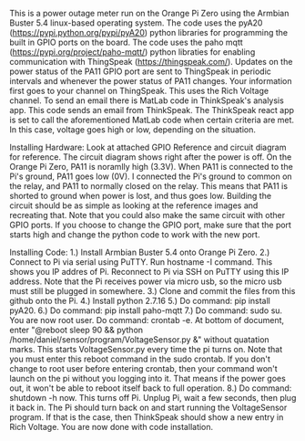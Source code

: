 This is a power outage meter run on the Orange Pi Zero using the Armbian Buster 5.4 linux-based operating system. The code uses the pyA20 (https://pypi.python.org/pypi/pyA20) 
python libraries for programming the built in GPIO ports on the board. The code uses the paho mqtt (https://pypi.org/project/paho-mqtt/) python libraties for enabling 
communication with ThingSpeak (https://thingspeak.com/). Updates on the power status of the PA11 GPIO port are sent to ThingSpeak in periodic intervals and whenever the power 
status of PA11 changes. Your information first goes to your channel on ThingSpeak. This uses the Rich Voltage channel. To send an email there is MatLab code in ThinkSpeak's 
analysis app. This code sends an email from ThinkSpeak. The ThinkSpeak react app is set to call the aforementioned MatLab code when certain criteria are met. In this case, 
voltage goes high or low, depending on the situation.

Installing Hardware: 
Look at attached GPIO Reference and circuit diagram for reference. The circuit diagram shows right after the power is off. On the Orange Pi Zero, PA11 is noramlly high 
(3.3V). When PA11 is connected to the Pi's ground, PA11 goes low (0V). I connected the Pi's ground to common on the relay, and PA11 to normally closed on the relay. This means 
that PA11 is shorted to ground when power is lost, and thus goes low. Building the circuit should be as simple as looking at the reference images and recreating that. Note that 
you could also make the same circuit with other GPIO ports. If you choose to change the GPIO port, make sure that the port starts high and change the python code to work with 
the new port.

Installing Code:
1.) Install Armbian Buster 5.4 onto Orange Pi Zero. 
2.) Connect to Pi via serial using PuTTY. Run hostname -I command. This shows you IP addres of Pi. Reconnect to Pi via SSH on PuTTY using this IP address. Note that the Pi 
receives power via micro usb, so the micro usb must still be plugged in somewhere. 
3.) Clone and commit the files from this github onto the Pi. 
4.) Install python 2.7.16
5.) Do command: pip install pyA20.
6.) Do command: pip install paho-mqtt
7.) Do command: sudo su. You are now root user. Do command: crontab -e. At bottom of document, enter "@reboot sleep 90 && python /home/daniel/sensor/program/VoltageSensor.py &" 
without quatation marks. This starts VoltageSensor.py every time the pi turns on. Note that you must enter this reboot command in the sudo crontab. If you don't change to root 
user before entering crontab, then your command won't launch on the pi without you logging into it. That means if the power goes out, it won't be able to reboot itself back to 
full operation.
8.) Do command: shutdown -h now. This turns off Pi. Unplug Pi, wait a few seconds, then plug it back in. The Pi should turn back on and start running the VoltageSensor program. 
If that is the case, then ThinkSpeak should show a new entry in Rich Voltage. You are now done with code installation.




























